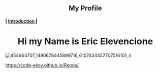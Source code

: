 <center><h2>My Profile</h2></center>

<h4> | <a href="#introduction"> Introduction </a> | </h4> 

<center><h1 id="introduction">Hi my Name is Eric Elevencione </h1></center>

![454964707_1480678445899716_6107434457707516101_n](https://github.com/user-attachments/assets/0af2fb28-b855-4766-9cab-6b2c49be15cb)

https://code-ekoy.github.io/Repos/
